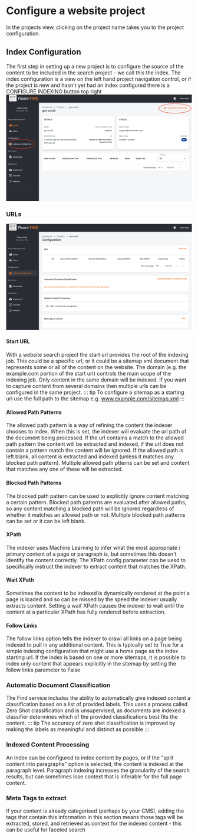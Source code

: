 # Configure a website project
In the projects view, clicking on the project name takes you to the project configuration.

## Index Configuration

The first step in setting up a new project is to configure the source of the content to be included in the search project - we call this the index. The index configuration is a view on the left hand project navigation control, or if the project is new and hasn't yet had an index configured there is a CONFIGURE INDEXING button top right
![Project View](../img/new-project-home.png)

### URLs

![Project Configuration](../img/new-project-index-config.png)

#### Start URL
With a website search project the start url provides the root of the indexing job. This could be a specific url, or it could be a sitemap xml document that represents some or all of the content on the website. The domain (e.g. the example.com portion of the start url) controls the main scope of the indexing job. Only content in the same domain will be indexed. If you want to capture content from several domains then multiple urls can be configured in the same project. 
::: tip
To configure a sitemap as a starting url use the full path to the sitemap e.g. www.example.com/sitemap.xml
:::

#### Allowed Path Patterns
The allowed path pattern is a way of refining the content the indexer chooses to index. When this is set, the indexer will evaluate the url path of the document being processed. If the url contains a match to the allowed path pattern the content will be extracted and indexed, if the url does not contain a pattern match the content will be ignored. If the allowed path is left blank, all content is extracted and indexed (unless it matches any blocked path pattern). Multiple allowed path ptterns can be set and content that matches any one of these will be extracted. 

#### Blocked Path Patterns
The blocked path pattern can be used to explicitly ignore content matching a certain pattern. Blocked path patterns are evaluated after allowed paths, so any content matching a blocked path will be ignored regardless of whether it matches an allowed path or not. Multiple blocked path patterns can be set or it can be left blank.  

#### XPath
The indexer uses Machine Learning to infer what the most appropriate / primary content of a page or paragraph is, but sometimes this doesn't identify the content correctly. The XPath config parameter can be uesd to specifically instruct the indexer to extract content that matches the XPath. 

#### Wait XPath
Sometimes the content to be indexed is dynamically rendered at the point a page is loaded and so can be missed by the speed the indexer usually extracts content. Setting a waif XPath causes the indexer to wait until the content at a particular XPath has fully rendered before extraction. 

#### Follow Links
The follow links option tells the indexer to crawl all links on a page being indexed to pull in any additional content. This is typically set to True for a simple indexing configuration that might use a home page as the index starting url. If the index is based on one or more sitemaps, it is possible to index only content that appears explicitly in the sitemap by setting the follow links parameter to False

### Automatic Document Classification
The Find service includes the ability to automatically give indexed content a classification based on a list of provided labels. This uses a process called Zero Shot classification and is unsupervised, as documents are indexed a classifier determines which of the provided classifications best fits the content. 
::: tip
The accuracy of zero shot classification is improved by making the labels as meaningful and distinct as possible
:::
### Indexed Content Processing
An index can be configured to index content by pages, or if the "split content into paragraphs" option is selected, the content is indexed at the paragraph level. Paragraph indexing increases the granularity of the search results, but can sometimes lose context that is inferable for the full page content.

### Meta Tags to extract
If your content is already categorised (perhaps by your CMS), adding the tags that contain this information in this section means those tags will be extracted, stored, and retrieved as context for the indexed content - this can be useful for faceted search

